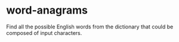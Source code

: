 # word-anagrams
Find all the possible English words from the dictionary that could be composed of input characters.
